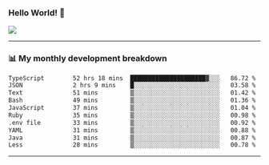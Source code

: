 ### Hello World! 👋

<a>
  <img align="center" src="https://github-readme-stats.vercel.app/api?username=megatunger&count_private=true&include_all_commits=true&bg_color=30,56CCF2,2F80ED&title_color=fff&text_color=fff" />
</a>

------
### 📊 My monthly development breakdown

<!--START_SECTION:waka-->

```txt
TypeScript        52 hrs 18 mins  █████████████████████▓░░░   86.72 %
JSON              2 hrs 9 mins    █░░░░░░░░░░░░░░░░░░░░░░░░   03.58 %
Text              51 mins         ▒░░░░░░░░░░░░░░░░░░░░░░░░   01.42 %
Bash              49 mins         ▒░░░░░░░░░░░░░░░░░░░░░░░░   01.36 %
JavaScript        37 mins         ▒░░░░░░░░░░░░░░░░░░░░░░░░   01.04 %
Ruby              35 mins         ▒░░░░░░░░░░░░░░░░░░░░░░░░   00.98 %
.env file         33 mins         ▒░░░░░░░░░░░░░░░░░░░░░░░░   00.92 %
YAML              31 mins         ▒░░░░░░░░░░░░░░░░░░░░░░░░   00.88 %
Java              31 mins         ▒░░░░░░░░░░░░░░░░░░░░░░░░   00.87 %
Less              28 mins         ▒░░░░░░░░░░░░░░░░░░░░░░░░   00.78 %
```

<!--END_SECTION:waka-->

------
